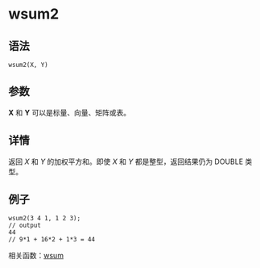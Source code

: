 # wsum2

## 语法

`wsum2(X, Y)`

## 参数

**X** 和 **Y** 可以是标量、向量、矩阵或表。

## 详情

返回 *X* 和 *Y* 的加权平方和。即使 *X* 和 *Y* 都是整型，返回结果仍为 DOUBLE 类型。

## 例子

```
wsum2(3 4 1, 1 2 3);
// output
44
// 9*1 + 16*2 + 1*3 = 44
```

相关函数：[wsum](wsum.html)

